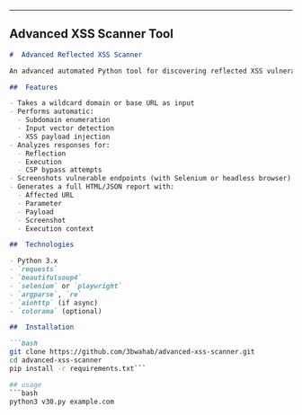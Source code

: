 
---

## **Advanced XSS Scanner Tool**

```markdown
#  Advanced Reflected XSS Scanner

An advanced automated Python tool for discovering reflected XSS vulnerabilities in web applications. Performs intelligent recon, input vector discovery, payload fuzzing, and impact detection — with full report generation.

##  Features

- Takes a wildcard domain or base URL as input
- Performs automatic:
  - Subdomain enumeration
  - Input vector detection
  - XSS payload injection
- Analyzes responses for:
  - Reflection
  - Execution
  - CSP bypass attempts
- Screenshots vulnerable endpoints (with Selenium or headless browser)
- Generates a full HTML/JSON report with:
  - Affected URL
  - Parameter
  - Payload
  - Screenshot
  - Execution context

##  Technologies

- Python 3.x
- `requests`
- `beautifulsoup4`
- `selenium` or `playwright`
- `argparse`, `re`
- `aiohttp` (if async)
- `colorama` (optional)

##  Installation

```bash
git clone https://github.com/3bwahab/advanced-xss-scanner.git
cd advanced-xss-scanner
pip install -r requirements.txt```

## usage
```bash
python3 v30.py example.com
